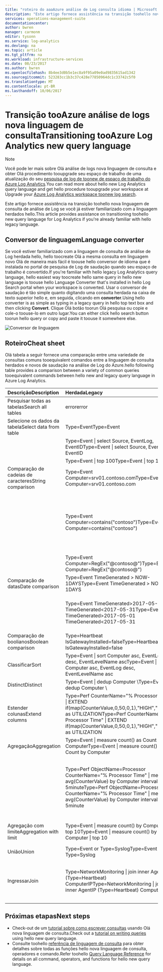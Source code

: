 ```yaml
---
title: "roteiro do aaaAzure análise de Log consulta idioma | Microsoft Docs"
description: "Este artigo fornece assistência na transição toohello nova linguagem de consulta de análise de Log se você já estiver familiarizado com a linguagem herdados hello."
services: operations-management-suite
documentationcenter: 
author: bwren
manager: carmonm
editor: tysonn
ms.service: log-analytics
ms.devlang: na
ms.topic: article
ms.tgt_pltfrm: na
ms.workload: infrastructure-services
ms.date: 08/23/2017
ms.author: bwren
ms.openlocfilehash: 8b4ee3d0b5e1ec8a9f95a09e0ad9835615ad1342
ms.sourcegitcommit: 523283cc1b3c37c428e77850964dc1c33742c5f0
ms.translationtype: MT
ms.contentlocale: pt-BR
ms.lasthandoff: 10/06/2017
---
```

# <a name="transitioning-tooazure-log-analytics-new-query-language"></a><span data-ttu-id="c7c30-103">Transição tooAzure análise de logs nova linguagem de consulta</span><span class="sxs-lookup"><span data-stu-id="c7c30-103">Transitioning tooAzure Log Analytics new query language</span></span>

> [!NOTE]
> <span data-ttu-id="c7c30-104">Você pode ler mais sobre Olá análise de logs nova linguagem de consulta e obter Olá procedimento tooupgrade seu espaço de trabalho de uma atualização do seu [pesquisa de log de toonew de espaço de trabalho do Azure Log Analytics](log-analytics-log-search-upgrade.md).</span><span class="sxs-lookup"><span data-stu-id="c7c30-104">You can read more about hello new Log Analytics query language and get hello procedure tooupgrade your workspace at Upgrade your [Azure Log Analytics workspace toonew log search](log-analytics-log-search-upgrade.md).</span></span>

<span data-ttu-id="c7c30-105">Este artigo fornece assistência na transição toohello nova linguagem de consulta de análise de Log se você já estiver familiarizado com a linguagem herdados hello.</span><span class="sxs-lookup"><span data-stu-id="c7c30-105">This article provides assistance on transitioning toohello new query language for Log Analytics if you're already familiar with hello legacy language.</span></span>

## <a name="language-converter"></a><span data-ttu-id="c7c30-106">Conversor de linguagem</span><span class="sxs-lookup"><span data-stu-id="c7c30-106">Language converter</span></span>

<span data-ttu-id="c7c30-107">Se você estiver familiarizado com a linguagem de consulta de análise de Log herdada hello, hello toocreate Olá a mesma consulta em linguagem novo Olá de maneira mais fácil é toouse hello conversor de idioma que é instalada no portal de pesquisa de Log de saudação quando seu espaço de trabalho é convertido.</span><span class="sxs-lookup"><span data-stu-id="c7c30-107">If you're familiar with hello legacy Log Analytics query language, hello easiest way toocreate hello same query in hello new language is toouse hello Language Converter that's installed in hello Log Search portal when your workspace is converted.</span></span>  <span data-ttu-id="c7c30-108">Usar o conversor de saudação é tão simple quanto digitando uma consulta herdada na caixa de texto superior hello e, em seguida, clicando em **converter**.</span><span class="sxs-lookup"><span data-stu-id="c7c30-108">Using hello converter is as simple as typing in a legacy query in hello top text box and then clicking **Convert**.</span></span>  <span data-ttu-id="c7c30-109">Clique Olá botão toorun Olá pesquisa ou copie e cole-o toouse-lo em outro lugar.</span><span class="sxs-lookup"><span data-stu-id="c7c30-109">You can either click hello search button toorun hello query or copy and paste it toouse it somewhere else.</span></span>

![Conversor de linguagem](media/log-analytics-log-search-upgrade/language-converter.png)


## <a name="cheat-sheet"></a><span data-ttu-id="c7c30-111">Roteiro</span><span class="sxs-lookup"><span data-stu-id="c7c30-111">Cheat sheet</span></span>

<span data-ttu-id="c7c30-112">Olá tabela a seguir fornece uma comparação entre uma variedade de consultas comuns tooequivalent comandos entre a linguagem de consulta herdados e novos de saudação na análise de Log do Azure.</span><span class="sxs-lookup"><span data-stu-id="c7c30-112">hello following table provides a comparison between a variety of common queries tooequivalent commands between hello new and legacy query language in Azure Log Analytics.</span></span>

| <span data-ttu-id="c7c30-113">Descrição</span><span class="sxs-lookup"><span data-stu-id="c7c30-113">Description</span></span> | <span data-ttu-id="c7c30-114">Herdada</span><span class="sxs-lookup"><span data-stu-id="c7c30-114">Legacy</span></span> | <span data-ttu-id="c7c30-115">novo</span><span class="sxs-lookup"><span data-stu-id="c7c30-115">new</span></span> |
|:--|:--|:--|
| <span data-ttu-id="c7c30-116">Pesquisar todas as tabelas</span><span class="sxs-lookup"><span data-stu-id="c7c30-116">Search all tables</span></span>      | <span data-ttu-id="c7c30-117">error</span><span class="sxs-lookup"><span data-stu-id="c7c30-117">error</span></span> | <span data-ttu-id="c7c30-118">Pesquisar “erro” (não diferencia maiúsculas de minúsculas)</span><span class="sxs-lookup"><span data-stu-id="c7c30-118">search "error"  (not case sensitive)</span></span> |
| <span data-ttu-id="c7c30-119">Selecione os dados da tabela</span><span class="sxs-lookup"><span data-stu-id="c7c30-119">Select data from table</span></span> | <span data-ttu-id="c7c30-120">Type=Event</span><span class="sxs-lookup"><span data-stu-id="c7c30-120">Type=Event</span></span> |  <span data-ttu-id="c7c30-121">Evento</span><span class="sxs-lookup"><span data-stu-id="c7c30-121">Event</span></span> |
|                        | <span data-ttu-id="c7c30-122">Type=Event &#124; select Source, EventLog, EventID</span><span class="sxs-lookup"><span data-stu-id="c7c30-122">Type=Event &#124; select Source, EventLog, EventID</span></span> | <span data-ttu-id="c7c30-123">Event &#124; project Source, EventLog, EventID</span><span class="sxs-lookup"><span data-stu-id="c7c30-123">Event &#124; project Source, EventLog, EventID</span></span> |
|                        | <span data-ttu-id="c7c30-124">Type=Event &#124; top 100</span><span class="sxs-lookup"><span data-stu-id="c7c30-124">Type=Event &#124; top 100</span></span> | <span data-ttu-id="c7c30-125">Event &#124; take 100</span><span class="sxs-lookup"><span data-stu-id="c7c30-125">Event &#124; take 100</span></span> |
| <span data-ttu-id="c7c30-126">Comparação de cadeias de caracteres</span><span class="sxs-lookup"><span data-stu-id="c7c30-126">String comparison</span></span>      | <span data-ttu-id="c7c30-127">Type=Event Computer=srv01.contoso.com</span><span class="sxs-lookup"><span data-stu-id="c7c30-127">Type=Event Computer=srv01.contoso.com</span></span>   | <span data-ttu-id="c7c30-128">Event &#124; where Computer == "srv01.contoso.com"</span><span class="sxs-lookup"><span data-stu-id="c7c30-128">Event &#124; where Computer == "srv01.contoso.com"</span></span> |
|                        | <span data-ttu-id="c7c30-129">Type=Event Computer=contains("contoso")</span><span class="sxs-lookup"><span data-stu-id="c7c30-129">Type=Event Computer=contains("contoso")</span></span> | <span data-ttu-id="c7c30-130">Evento &#124; em que o Computador contém “contoso” (não diferencia maiúsculas de minúsculas)</span><span class="sxs-lookup"><span data-stu-id="c7c30-130">Event &#124; where Computer contains "contoso" (not case sensitive)</span></span><br><span data-ttu-id="c7c30-131">Evento &#124; em que o Computador contains_cs “Contoso” (diferencia maiúsculas de minúsculas)</span><span class="sxs-lookup"><span data-stu-id="c7c30-131">Event &#124; where Computer contains_cs "Contoso" (case sensitive)</span></span> |
|                        | <span data-ttu-id="c7c30-132">Type=Event Computer=RegEx("@contoso@")</span><span class="sxs-lookup"><span data-stu-id="c7c30-132">Type=Event Computer=RegEx("@contoso@")</span></span>  | <span data-ttu-id="c7c30-133">Event &#124; where Computer matches regex ".*contoso*"</span><span class="sxs-lookup"><span data-stu-id="c7c30-133">Event &#124; where Computer matches regex ".*contoso*"</span></span> |
| <span data-ttu-id="c7c30-134">Comparação de datas</span><span class="sxs-lookup"><span data-stu-id="c7c30-134">Date comparison</span></span>        | <span data-ttu-id="c7c30-135">Type=Event TimeGenerated > NOW-1DAYS</span><span class="sxs-lookup"><span data-stu-id="c7c30-135">Type=Event TimeGenerated > NOW-1DAYS</span></span> | <span data-ttu-id="c7c30-136">Event &#124; where TimeGenerated > ago(1d)</span><span class="sxs-lookup"><span data-stu-id="c7c30-136">Event &#124; where TimeGenerated > ago(1d)</span></span> |
|                        | <span data-ttu-id="c7c30-137">Type=Event TimeGenerated>2017-05-01 TimeGenerated<2017-05-31</span><span class="sxs-lookup"><span data-stu-id="c7c30-137">Type=Event TimeGenerated>2017-05-01 TimeGenerated<2017-05-31</span></span> | <span data-ttu-id="c7c30-138">Event &#124; where TimeGenerated between (datetime(2017-05-01) ..</span><span class="sxs-lookup"><span data-stu-id="c7c30-138">Event &#124; where TimeGenerated between (datetime(2017-05-01) ..</span></span> <span data-ttu-id="c7c30-139">datetime(2017-05-31))</span><span class="sxs-lookup"><span data-stu-id="c7c30-139">datetime(2017-05-31))</span></span> |
| <span data-ttu-id="c7c30-140">Comparação de boolianos</span><span class="sxs-lookup"><span data-stu-id="c7c30-140">Boolean comparison</span></span>     | <span data-ttu-id="c7c30-141">Type=Heartbeat IsGatewayInstalled=false</span><span class="sxs-lookup"><span data-stu-id="c7c30-141">Type=Heartbeat IsGatewayInstalled=false</span></span>  | <span data-ttu-id="c7c30-142">Pulsação</span><span class="sxs-lookup"><span data-stu-id="c7c30-142">Heartbeat</span></span> | <span data-ttu-id="c7c30-143">where IsGatewayInstalled == false</span><span class="sxs-lookup"><span data-stu-id="c7c30-143">where IsGatewayInstalled == false</span></span> |
| <span data-ttu-id="c7c30-144">Classificar</span><span class="sxs-lookup"><span data-stu-id="c7c30-144">Sort</span></span>                   | <span data-ttu-id="c7c30-145">Type=Event &#124; sort Computer asc, EventLog desc, EventLevelName asc</span><span class="sxs-lookup"><span data-stu-id="c7c30-145">Type=Event &#124; sort Computer asc, EventLog desc, EventLevelName asc</span></span> | <span data-ttu-id="c7c30-146">Event \\</span><span class="sxs-lookup"><span data-stu-id="c7c30-146">Event \\</span></span>| <span data-ttu-id="c7c30-147">sort by Computer asc, EventLog desc, EventLevelName asc</span><span class="sxs-lookup"><span data-stu-id="c7c30-147">sort by Computer asc, EventLog desc, EventLevelName asc</span></span> |
| <span data-ttu-id="c7c30-148">Distinct</span><span class="sxs-lookup"><span data-stu-id="c7c30-148">Distinct</span></span>               | <span data-ttu-id="c7c30-149">Type=Event &#124; dedup Computer \\</span><span class="sxs-lookup"><span data-stu-id="c7c30-149">Type=Event &#124; dedup Computer \\</span></span>| <span data-ttu-id="c7c30-150">select Computer</span><span class="sxs-lookup"><span data-stu-id="c7c30-150">select Computer</span></span> | <span data-ttu-id="c7c30-151">Event &#124; summarize by Computer, EventLog</span><span class="sxs-lookup"><span data-stu-id="c7c30-151">Event &#124; summarize by Computer, EventLog</span></span> |
| <span data-ttu-id="c7c30-152">Estender colunas</span><span class="sxs-lookup"><span data-stu-id="c7c30-152">Extend columns</span></span>         | <span data-ttu-id="c7c30-153">Type=Perf CounterName="% Processor Time" &#124; EXTEND if(map(CounterValue,0,50,0,1),"HIGH","LOW") as UTILIZATION</span><span class="sxs-lookup"><span data-stu-id="c7c30-153">Type=Perf CounterName="% Processor Time" &#124; EXTEND if(map(CounterValue,0,50,0,1),"HIGH","LOW") as UTILIZATION</span></span> | <span data-ttu-id="c7c30-154">Perf &#124; where CounterName == "% Processor Time" \\</span><span class="sxs-lookup"><span data-stu-id="c7c30-154">Perf &#124; where CounterName == "% Processor Time" \\</span></span>| <span data-ttu-id="c7c30-155">extend Utilization = iff(CounterValue > 50, "HIGH", "LOW")</span><span class="sxs-lookup"><span data-stu-id="c7c30-155">extend Utilization = iff(CounterValue > 50, "HIGH", "LOW")</span></span> |
| <span data-ttu-id="c7c30-156">Agregação</span><span class="sxs-lookup"><span data-stu-id="c7c30-156">Aggregation</span></span>            | <span data-ttu-id="c7c30-157">Type=Event &#124; measure count() as Count by Computer</span><span class="sxs-lookup"><span data-stu-id="c7c30-157">Type=Event &#124; measure count() as Count by Computer</span></span> | <span data-ttu-id="c7c30-158">Event &#124; summarize Count = count() by Computer</span><span class="sxs-lookup"><span data-stu-id="c7c30-158">Event &#124; summarize Count = count() by Computer</span></span> |
|                                | <span data-ttu-id="c7c30-159">Type=Perf ObjectName=Processor CounterName="% Processor Time" &#124; measure avg(CounterValue) by Computer interval 5minute</span><span class="sxs-lookup"><span data-stu-id="c7c30-159">Type=Perf ObjectName=Processor CounterName="% Processor Time" &#124; measure avg(CounterValue) by Computer interval 5minute</span></span> | <span data-ttu-id="c7c30-160">Perf &#124; where ObjectName=="Processor" and CounterName=="% Processor Time" &#124; summarize avg(CounterValue) by Computer, bin(TimeGenerated, 5min)</span><span class="sxs-lookup"><span data-stu-id="c7c30-160">Perf &#124; where ObjectName=="Processor" and CounterName=="% Processor Time" &#124; summarize avg(CounterValue) by Computer, bin(TimeGenerated, 5min)</span></span> |
| <span data-ttu-id="c7c30-161">Agregação com limite</span><span class="sxs-lookup"><span data-stu-id="c7c30-161">Aggregation with limit</span></span> | <span data-ttu-id="c7c30-162">Type=Event &#124; measure count() by Computer &#124; top 10</span><span class="sxs-lookup"><span data-stu-id="c7c30-162">Type=Event &#124; measure count() by Computer &#124; top 10</span></span> | <span data-ttu-id="c7c30-163">Event &#124; summarize AggregatedValue = count() by Computer &#124; limit 10</span><span class="sxs-lookup"><span data-stu-id="c7c30-163">Event &#124; summarize AggregatedValue = count() by Computer &#124; limit 10</span></span> |
| <span data-ttu-id="c7c30-164">União</span><span class="sxs-lookup"><span data-stu-id="c7c30-164">Union</span></span>                  | <span data-ttu-id="c7c30-165">Type=Event or Type=Syslog</span><span class="sxs-lookup"><span data-stu-id="c7c30-165">Type=Event or Type=Syslog</span></span> | <span data-ttu-id="c7c30-166">union Event, Syslog</span><span class="sxs-lookup"><span data-stu-id="c7c30-166">union Event, Syslog</span></span> |
| <span data-ttu-id="c7c30-167">Ingressar</span><span class="sxs-lookup"><span data-stu-id="c7c30-167">Join</span></span>                   | <span data-ttu-id="c7c30-168">Type=NetworkMonitoring &#124; join inner AgentIP (Type=Heartbeat) ComputerIP</span><span class="sxs-lookup"><span data-stu-id="c7c30-168">Type=NetworkMonitoring &#124; join inner AgentIP (Type=Heartbeat) ComputerIP</span></span> | <span data-ttu-id="c7c30-169">NetworkMonitoring &#124; join kind=inner (search Type == "Heartbeat") on $left.AgentIP == $right.ComputerIP</span><span class="sxs-lookup"><span data-stu-id="c7c30-169">NetworkMonitoring &#124; join kind=inner (search Type == "Heartbeat") on $left.AgentIP == $right.ComputerIP</span></span> |



## <a name="next-steps"></a><span data-ttu-id="c7c30-170">Próximas etapas</span><span class="sxs-lookup"><span data-stu-id="c7c30-170">Next steps</span></span>
- <span data-ttu-id="c7c30-171">Check-out de um [tutorial sobre como escrever consultas](https://go.microsoft.com/fwlink/?linkid=856078) usando Olá nova linguagem de consulta.</span><span class="sxs-lookup"><span data-stu-id="c7c30-171">Check out a [tutorial on writing queries](https://go.microsoft.com/fwlink/?linkid=856078) using hello new query language.</span></span>
- <span data-ttu-id="c7c30-172">Consulte toohello [referência de linguagem de consulta](https://go.microsoft.com/fwlink/?linkid=856079) para obter detalhes sobre todas as funções hello nova linguagem de consulta, operadores e comando.</span><span class="sxs-lookup"><span data-stu-id="c7c30-172">Refer toohello [Query Language Reference](https://go.microsoft.com/fwlink/?linkid=856079) for details on all command, operators, and functions for hello new query language.</span></span>  
